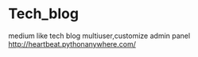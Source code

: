 # Tech_blog
medium like tech blog multiuser,customize admin panel  http://heartbeat.pythonanywhere.com/
